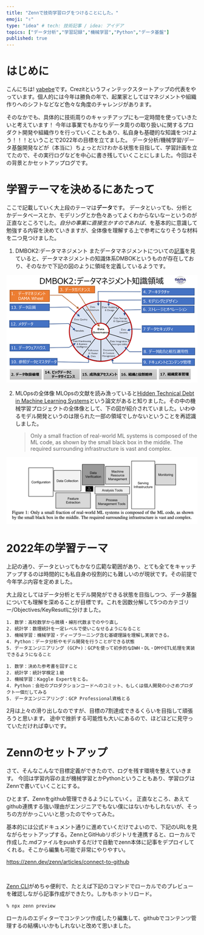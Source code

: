 ```yaml
---
title: "Zennで技術学習ログをつけることにした。"
emoji: "✌️"
type: "idea" # tech: 技術記事 / idea: アイデア
topics: ["データ分析","学習記録","機械学習","Python","データ基盤"]
published: true
---
```



# はじめに
こんにちは! [yabebe](https://twitter.com/yabebe_t)です。Crezitというフィンテックスタートアップの代表をやっています。個人的には今年は勝負の年で、起業家としてはマネジメントや組織作りへのシフトなどなど色々な角度のチャレンジがあります。

そのなかでも、具体的に技術周りのキャッチアップにも一定時間を使っていきたいと考えています！
今年は事業でもかなりデータ周りの取り扱いに関するプロダクト開発や組織作りを行っていくこともあり、私自身も基礎的な知識をつけよう！！！ということで2022年の目標を立てました。
データ分析/機械学習/データ基盤開発などが（本当に）ちょっとだけわかる状態を目指して、学習計画を立てたので、その実行ログなどを中心に書き残していくことにしました。今回はその背景とかセットアップログです。


# 学習テーマを決めるにあたって
ここで記載していく大上段のテーマは**データ**です。
データといっても、分析とかデータベースとか、モデリングとか色々あってよくわからないなーというのが正直なところでした。_自分の事業に直接生かすのであれば_、を基本的に意識して勉強する内容を決めていきますが、全体像を理解する上で参考になりそうな材料を二つ見つけました。

1. DMBOK2:データマネジメント
またデータマネジメントについての[記事](https://jp.drinet.co.jp/blog/datamanagement/oldxmsgcebbvw)を見ていると、データマネジメントの知識体系DMBOKというものが存在しており、そのなかで下記の図のように領域を定義しているようです。

![](/images/datamanagement.png)

2. MLOpsの全体像
MLOpsの文献を読み漁っていると[Hidden Technical Debt in Machine Learning Systems](https://proceedings.neurips.cc/paper/2015/file/86df7dcfd896fcaf2674f757a2463eba-Paper.pdf)という論文があると知りました。その中の機械学習プロジェクトの全体像として、下の図が紹介されていました。いわゆるモデル開発というのは限られた一部の領域でしかないということを再認識しました。
    > Only a small fraction of real-world ML systems is composed of the ML code, as shown by the small black box in the middle. The required surrounding infrastructure is vast and complex.


![](/images/mlops.png)


# 2022年の学習テーマ
上記の通り、データといってもかなり広範な範囲があり、とても全てをキャッチアップするのは時間的にも私自身の役割的にも難しいのが現状です。その前提で今年学ぶ内容を定めました。

大上段としてはデータ分析とモデル開発ができる状態を目指しつつ、データ基盤についても理解を深めることが目標です。これを因数分解して5つのカテゴリー/Objectives/KeyResutlに分けました。

```js:Objectives
1. 数学：高校数学から微積・線形代数までのやり直し
2. 統計学：数理統計を一定レベルで使いこなせるようになること
3. 機械学習：機械学習・ディープラーニング含む基礎理論を理解し実装できる。
4. Python：データ分析やモデル開発を行うことができる状態
5. データエンジニアリング (GCP+)：GCPを使って初歩的なDWH・DL・DMやETL処理を実装できるようになること
```

```js:KeyResults
1. 数学：決めた参考書を回すこと
2. 統計学：統計学検定１級
3. 機械学習：Kaggle Expertをとる。
4. Python：会社のプロダクションコードへのコミット、もしくは個人開発の小さめプロダクト一個だしてみる
5. データエンジニアリング：GCP Professional資格とる
```

2月は上々の滑り出しなのですが、目標の7割達成できるくらいを目指して頑張ろうと思います。
途中で挫折する可能性も大いにあるので、ほどほどに見守っていただければ幸いです。



# Zennのセットアップ
さて、そんなこんなで目標定義ができたので、ログを残す環境を整えていきます。
今回は学習内容の主が機械学習とかPythonということもあり、学習ログはZennで書いていくことにする。

ひとまず、Zennをgithub管理できるようにしていく。
正直なところ、あえてgithub連携する強い理由がエンジニアでもない僕にはないかもしれないが、そっちの方がかっこいいと思ったのでやってみた。

基本的には公式ドキュメント通りに進めていくだけでよいので、下記のURLを見ながらセットアップする。ZennとGitHubリポジトリを連携すると、ローカルで作成した.mdファイルをpushするだけで自動でzenn本体に記事をデプロイしてくれる。そこから編集も可能で非常にやりやすい。

https://zenn.dev/zenn/articles/connect-to-github


<br>

[Zenn CLI](https://zenn.dev/zenn/articles/install-zenn-cli)がめちゃ便利で、たとえば下記のコマンドでローカルでのプレビューを確認しながら記事作成ができたり。しかもホットリロード。


````
% npx zenn preview
````


ローカルのエディターでコンテンツ作成したり編集して、githubでコンテンツ管理するの結構いいかもしれないと改めて思いました。